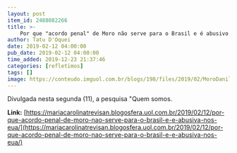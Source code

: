 ```yaml
---
layout: post
item_id: 2488082266
title: >-
    Por que "acordo penal" de Moro não serve para o Brasil e é abusivo nos EUA
author: Tatu D'Oquei
date: 2019-02-12 04:00:00
pub_date: 2019-02-12 04:00:00
time_added: 2019-12-23 21:37:46
categories: [refletimos]
tags: []
image: https://conteudo.imguol.com.br/blogs/198/files/2019/02/MoroDaniloVerpa-615x300.jpg
---
```


Divulgada nesta segunda (11), a pesquisa "Quem somos.

**Link:** [https://mariacarolinatrevisan.blogosfera.uol.com.br/2019/02/12/por-que-acordo-penal-de-moro-nao-serve-para-o-brasil-e-e-abusiva-nos-eua/](https://mariacarolinatrevisan.blogosfera.uol.com.br/2019/02/12/por-que-acordo-penal-de-moro-nao-serve-para-o-brasil-e-e-abusiva-nos-eua/)

